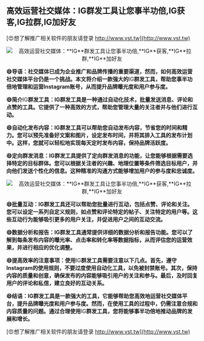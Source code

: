 ## **高效运营社交媒体：**IG**群发工具让您事半功倍,**IG**获客,**IG**拉群,**IG**加好友**

[😍想了解推广相关软件的朋友请登录 http://www.vst.tw](http://www.vst.tw)

 <center><img src="https://vst.tw/MP4/tuiguang/png/4.png" alt="高效运营社交媒体：**IG**群发工具让您事半功倍,**IG**获客,**IG**拉群,**IG**加好友"></center>

**😄导语：社交媒体已成为企业推广和品牌传播的重要渠道，然而，如何高效运营社交媒体平台仍是一个挑战。本文将介绍一款强大的**IG**群发工具，帮助您事半功倍地管理和运营Instagram账号，从而提升品牌曝光度和用户参与度。**

**😄简介**IG**群发工具：**IG**群发工具是一种通过自动化技术，批量发送消息、评论和点赞的工具。它提供了一种高效的方式，帮助您管理大量的关注者并与他们进行互动。**

**😄自动化发布内容：**IG**群发工具可以帮助您自动发布内容，节省您的时间和精力。您可以预先准备好文案和图片，设定发布时间，并将其排入工具的发布计划中。这样，您就可以轻松地实现每天定时发布内容，保持品牌活跃度。**

**😄定向群发消息：**IG**群发工具提供了定向群发消息的功能，让您能够根据需要选择特定的目标群体。您可以根据关注者的兴趣、地理位置等条件筛选目标用户，并向他们发送个性化的信息。这种精准的沟通方式能够增加用户的参与度和忠诚度。**

 <center><img src="https://vst.tw/MP4/tuiguang/png/0.png" alt="高效运营社交媒体：**IG**群发工具让您事半功倍,**IG**获客,**IG**拉群,**IG**加好友"></center>

**😄批量互动：**IG**群发工具还可以帮助您批量进行互动，包括点赞、评论和关注。您可以设定一系列自定义规则，如点赞和评论特定的帖子、关注特定的用户等。这些互动行为能够吸引更多的用户关注，并促进用户之间的互动交流。**

**😄数据分析和报告：**IG**群发工具通常提供详细的数据分析和报告功能。您可以了解到每条发布内容的曝光率、点击率和转化率等数据指标，从而评估您的运营效果，并进行相应的优化调整。**

**😄提高效率的注意事项：使用**IG**群发工具需要注意以下几点。首先，遵守Instagram的使用规则，不要过度使用自动化工具，以免被封禁账号。其次，保持内容的质量和创意，确保发布的内容能够吸引用户的关注和参与。最后，及时回复用户的评论和私信，建立良好的互动关系。**

**😄结语：**IG**群发工具是一款强大的工具，它能够帮助您高效地运营社交媒体平台，提升品牌曝光度和用户参与度。然而，在使用工具的过程中，仍需注意合规和内容质量的问题。通过合理使用**IG**群发工具，您将能够事半功倍地推动品牌的发展和增长。**

[😍想了解推广相关软件的朋友请登录 http://www.vst.tw](http://www.vst.tw)



